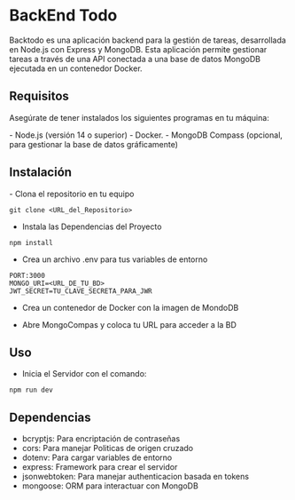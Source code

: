 <h1>BackEnd Todo</h1>
<p>
Backtodo es una aplicación backend para la gestión de tareas, desarrollada en Node.js con Express y MongoDB. Esta aplicación permite gestionar tareas a través de una API conectada a una base de datos MongoDB ejecutada en un contenedor Docker.
</p>

<h2>
Requisitos
</h2>

<p>
Asegúrate de tener instalados los siguientes programas en tu máquina:
</p>
- Node.js (versión 14 o superior)
- Docker.
- MongoDB Compass (opcional, para gestionar la base de datos gráficamente)

<h2>
Instalación
</h2>
- Clona el repositorio en tu equipo

```
git clone <URL_del_Repositorio>
```

- Instala las Dependencias del Proyecto
  
```
npm install
```

- Crea un archivo .env para tus variables de entorno 
```
PORT:3000
MONGO_URI=<URL_DE_TU_BD>
JWT_SECRET=TU_CLAVE_SECRETA_PARA_JWR
```
- Crea un contenedor de Docker con la imagen de MondoDB

- Abre MongoCompas y coloca tu URL para acceder a la BD

<h2>
Uso
</h2>

- Inicia el Servidor con el comando:

```
npm run dev
```

<h2>
Dependencias
</h2>
<ul>
<p>
<li>bcryptjs: Para encriptación de contraseñas</li>
<li>cors: Para manejar Politicas de origen cruzado</li>
<li>dotenv: Para cargar variables de entorno</li>
<li>express: Framework para crear el servidor</li>
<li>jsonwebtoken: Para manejar authenticacion basada en tokens</li>
<li>mongoose: ORM para interactuar con MongoDB</li>
</p>
</ul>
